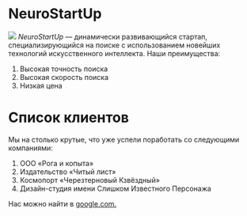 # NeuroStartUp
![](https://netology-code.github.io/git-homeworks/introduction/assets/logo.png)
*NeuroStartUp* — динамически развивающийся стартап, специализирующийся на поиске с использованием новейших технологий искусственного интеллекта.
Наши преимущества:
1. Высокая точность поиска
  1. Высокая скорость поиска
  2. Низкая цена


# Список клиентов

Мы на столько крутые, что уже успели поработать со следующими компаниями:

1. ООО «Рога и копыта»
  1. Издательство «Читый лист»
  2. Космопорт «Черезтерновый Кзвёздный»
  3. Дизайн-студия имени Слишком Известного Персонажа

Нас можно найти в [google.com.](https://google.com)
